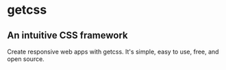 # getcss
## **An intuitive CSS framework**
Create responsive web apps with getcss. It's simple, easy to use, free, and open source.
